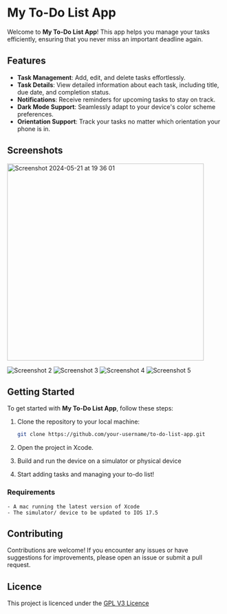# My To-Do List App

Welcome to **My To-Do List App**! This app helps you manage your tasks efficiently, ensuring that you never miss an important deadline again.

## Features

- **Task Management**: Add, edit, and delete tasks effortlessly.
- **Task Details**: View detailed information about each task, including title, due date, and completion status.
- **Notifications**: Receive reminders for upcoming tasks to stay on track.
- **Dark Mode Support**: Seamlessly adapt to your device's color scheme preferences.
- **Orientation Support**: Track your tasks no matter which orientation your phone is in.

## Screenshots

<img width="457" alt="Screenshot 2024-05-21 at 19 36 01" src="https://github.com/furthestgoose/To-Do-app/assets/77462614/14ca31d8-279d-4f64-b1e9-298f45a2344c">


![Screenshot 2]()
![Screenshot 3]()
![Screenshot 4]()
![Screenshot 5]()

## Getting Started

To get started with **My To-Do List App**, follow these steps:

1. Clone the repository to your local machine:

   ```bash
   git clone https://github.com/your-username/to-do-list-app.git
   ```
2. Open the project in Xcode.

3. Build and run the device on a simulator or physical device

4. Start adding tasks and managing your to-do list!

### Requirements
    - A mac running the latest version of Xcode
    - The simulator/ device to be updated to IOS 17.5
    
## Contributing
Contributions are welcome! If you encounter any issues or have suggestions for improvements, please open an issue or submit a pull request.

## Licence
This project is licenced under the [GPL V3 Licence]()


